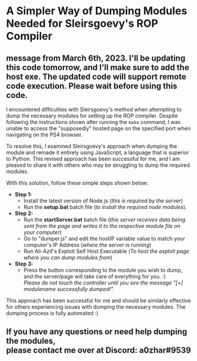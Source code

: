 # A Simpler Way of Dumping Modules Needed for Sleirsgoevy's ROP Compiler
## message from March 6th, 2023. I'll be updating this code tomorrow, and I'll make sure to add the host exe. The updated code will support remote code execution. Please wait before using this code.

I encountered difficulties with Sleirsgoevy's method when attempting to dump the necessary modules for setting up the ROP compiler. Despite following the instructions shown after running the `make` command, I was unable to access the "supposedly" hosted page on the specified port when navigating on the PS4 browser. 

To resolve this, I examined Sleirsgoevy's approach when dumping the module and remade it entirely using JavaScript, a language that is superior to Python. This revised approach has been successful for me, and I am pleased to share it with others who may be struggling to dump the required modules.

With this solution, follow these simple steps shown below:
- **Step 1:**
  - Install the latest version of Node.js (*this is required by the server*)
  - Run the **setup.bat** batch file (*to install the required node modules*).
- **Step 2:**
  - Run the **startServer.bat** batch file (*this server receives data being sent from the page and writes it to the respective module file on your computer*)
  - Go to "dumper.js" and edit the hostIP variable value to match your computer's IP Address (*where the server is running*)
  - Run Ali-Azif's Exploit Self Host Executable (*To host the exploit page where you can dump modules from*)
- **Step 3:**
  - Press the button corresponding to the module you wish to dump, and the server/page will take care of everything for you. :)<br>
  *Please do not touch the controller until you see the message "[+] modulename successfully dumped!".*

This approach has been successful for me and should be similarly effective for others experiencing issues with dumping the necessary modules.
The dumping process is fully automated :)


## If you have any questions or need help dumping the modules,<br>please contact me over at Discord: a0zhar#9539
